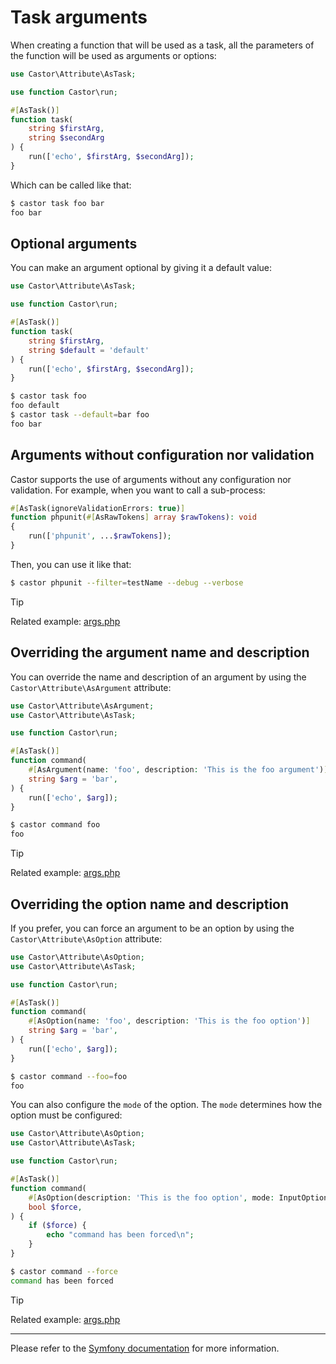 # Task arguments

When creating a function that will be used as a task, all the parameters of
the function will be used as arguments or options:

```php
use Castor\Attribute\AsTask;

use function Castor\run;

#[AsTask()]
function task(
    string $firstArg,
    string $secondArg
) {
    run(['echo', $firstArg, $secondArg]);
}
```

Which can be called like that:

```bash
$ castor task foo bar
foo bar
```

## Optional arguments

You can make an argument optional by giving it a default value:

```php
use Castor\Attribute\AsTask;

use function Castor\run;

#[AsTask()]
function task(
    string $firstArg,
    string $default = 'default'
) {
    run(['echo', $firstArg, $secondArg]);
}
```

```bash
$ castor task foo
foo default
$ castor task --default=bar foo
foo bar
```

## Arguments without configuration nor validation

Castor supports the use of arguments without any configuration nor validation.
For example, when you want to call a sub-process:

```php
#[AsTask(ignoreValidationErrors: true)]
function phpunit(#[AsRawTokens] array $rawTokens): void
{
    run(['phpunit', ...$rawTokens]);
}
```

Then, you can use it like that:

```bash
$ castor phpunit --filter=testName --debug --verbose
```

> [!TIP]
> Related example: [args.php](https://github.com/jolicode/castor/blob/main/examples/args.php)

## Overriding the argument name and description

You can override the name and description of an argument by using
the `Castor\Attribute\AsArgument` attribute:

```php
use Castor\Attribute\AsArgument;
use Castor\Attribute\AsTask;

use function Castor\run;

#[AsTask()]
function command(
    #[AsArgument(name: 'foo', description: 'This is the foo argument')]
    string $arg = 'bar',
) {
    run(['echo', $arg]);
}
```

```bash
$ castor command foo
foo
```

> [!TIP]
> Related example: [args.php](https://github.com/jolicode/castor/blob/main/examples/args.php)

## Overriding the option name and description

If you prefer, you can force an argument to be an option by using the
`Castor\Attribute\AsOption` attribute:

```php
use Castor\Attribute\AsOption;
use Castor\Attribute\AsTask;

use function Castor\run;

#[AsTask()]
function command(
    #[AsOption(name: 'foo', description: 'This is the foo option')]
    string $arg = 'bar',
) {
    run(['echo', $arg]);
}
```

```bash
$ castor command --foo=foo
foo
```

You can also configure the `mode` of the option. The `mode` determines how the
option must be configured:

```php
use Castor\Attribute\AsOption;
use Castor\Attribute\AsTask;

use function Castor\run;

#[AsTask()]
function command(
    #[AsOption(description: 'This is the foo option', mode: InputOption::VALUE_NONE)]
    bool $force,
) {
    if ($force) {
        echo "command has been forced\n";
    }
}
```

```bash
$ castor command --force
command has been forced
```

> [!TIP]
> Related example: [args.php](https://github.com/jolicode/castor/blob/main/examples/args.php)

---

Please refer to the [Symfony
documentation](https://symfony.com/doc/current/console/input.html#using-command-options)
for more information.
